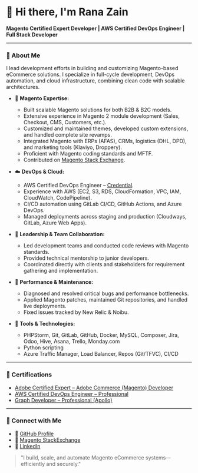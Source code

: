 # 👋 Hi there, I'm Rana Zain

**Magento Certified Expert Developer | AWS Certified DevOps Engineer | Full Stack Developer**

---

### 💼 About Me

I lead development efforts in building and customizing Magento-based eCommerce solutions. I specialize in full-cycle development, DevOps automation, and cloud infrastructure, combining clean code with scalable architectures.

- 🔧 **Magento Expertise:**
  - Built scalable Magento solutions for both B2B & B2C models.
  - Extensive experience in Magento 2 module development (Sales, Checkout, CMS, Customers, etc.).
  - Customized and maintained themes, developed custom extensions, and handled complete site revamps.
  - Integrated Magento with ERPs (AFAS), CRMs, logistics (DHL, DPD), and marketing tools (Klaviyo, Droppery).
  - Proficient with Magento coding standards and MFTF.
  - Contributed on [Magento Stack Exchange](https://magento.stackexchange.com/users/103983/rana-zain).

- ☁️ **DevOps & Cloud:**
  - AWS Certified DevOps Engineer – [Credential](https://www.credly.com/badges/470fee4f-6206-4471-a79f-f8721d049eac/linked_in_profile).
  - Experience with AWS (EC2, S3, RDS, CloudFormation, VPC, IAM, CloudWatch, CodePipeline).
  - CI/CD automation using GitLab CI/CD, GitHub Actions, and Azure DevOps.
  - Managed deployments across staging and production (Cloudways, GitLab, Azure Web Apps).

- 🧠 **Leadership & Team Collaboration:**
  - Led development teams and conducted code reviews with Magento standards.
  - Provided technical mentorship to junior developers.
  - Coordinated directly with clients and stakeholders for requirement gathering and implementation.

- 🧪 **Performance & Maintenance:**
  - Diagnosed and resolved critical bugs and performance bottlenecks.
  - Applied Magento patches, maintained Git repositories, and handled live deployments.
  - Fixed issues tracked by New Relic & Noibu.

- 🧪 **Tools & Technologies:**
  - PHPStorm, Git, GitLab, GitHub, Docker, MySQL, Composer, Jira, Odoo, Hive, Asana, Trello, Monday.com
  - Python scripting
  - Azure Traffic Manager, Load Balancer, Repos (Git/TFVC), CI/CD

---

### 📜 Certifications
- [Adobe Certified Expert – Adobe Commerce (Magento) Developer](https://www.credly.com/badges/baa61591-ded6-49a1-a8cb-e14d0077cce1/linked_in_profile)
- [AWS Certified DevOps Engineer – Professional](https://www.credly.com/badges/470fee4f-6206-4471-a79f-f8721d049eac/linked_in_profile)
- [Graph Developer – Professional (Apollo)](https://www.apollographql.com/tutorials/certifications/57c5e9a7-72ea-4725-83fe-bf10e227220e)

---

### 📢 Connect with Me
- 💼 [GitHub Profile](https://github.com/ranazaincode)
- 💬 [Magento StackExchange](https://magento.stackexchange.com/users/103983/rana-zain)
- 🔗 [LinkedIn](https://www.linkedin.com/in/rana-zain-in/)

> "I build, scale, and automate Magento eCommerce systems—efficiently and securely."
